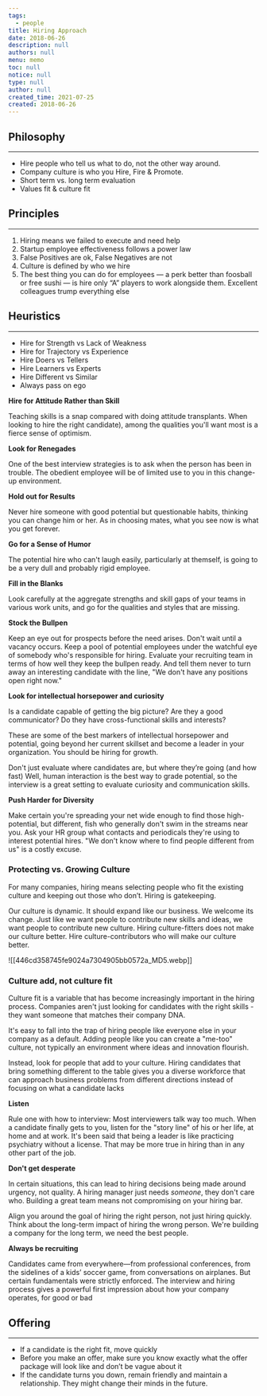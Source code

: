 ```yaml
---
tags: 
  - people
title: Hiring Approach
date: 2018-06-26
description: null
authors: null
menu: memo
toc: null
notice: null
type: null
author: null
created_time: 2021-07-25
created: 2018-06-26
---
```


## Philosophy

---

* Hire people who tell us what to do, not the other way around.
* Company culture is who you Hire, Fire & Promote.
* Short term vs. long term evaluation
* Values fit & culture fit

## Principles

---

1. Hiring means we failed to execute and need help
1. Startup employee effectiveness follows a power law
1. False Positives are ok, False Negatives are not
1. Culture is defined by who we hire
1. The best thing you can do for employees — a perk better than foosball or free sushi — is hire only “A” players to work alongside them. Excellent colleagues trump everything else

## Heuristics

---

* Hire for Strength vs Lack of Weakness
* Hire for Trajectory vs Experience
* Hire Doers vs Tellers
* Hire Learners vs Experts
* Hire Different vs Similar
* Always pass on ego

**Hire for Attitude Rather than Skill**

Teaching skills is a snap compared with doing attitude transplants. When looking to hire the right candidate), among the qualities you'll want most is a fierce sense of optimism.

**Look for Renegades**

One of the best interview strategies is to ask when the person has been in trouble. The obedient employee will be of limited use to you in this change-up environment.

**Hold out for Results**

Never hire someone with good potential but questionable habits, thinking you can change him or her. As in choosing mates, what you see now is what you get forever.

**Go for a Sense of Humor**

The potential hire who can't laugh easily, particularly at themself, is going to be a very dull and probably rigid employee.

**Fill in the Blanks**

Look carefully at the aggregate strengths and skill gaps of your teams in various work units, and go for the qualities and styles that are missing.

**Stock the Bullpen**

Keep an eye out for prospects before the need arises. Don't wait until a vacancy occurs. Keep a pool of potential employees under the watchful eye of somebody who's responsible for hiring. Evaluate your recruiting team in terms of how well they keep the bullpen ready. And tell them never to turn away an interesting candidate with the line, "We don't have any positions open right now."

**Look for intellectual horsepower and curiosity**

Is a candidate capable of getting the big picture? Are they a good communicator? Do they have cross-functional skills and interests?

These are some of the best markers of intellectual horsepower and potential, going beyond her current skillset and become a leader in your organization. You should be hiring for growth.

Don't just evaluate where candidates are, but where they’re going (and how fast)
Well, human interaction is the best way to grade potential, so the interview is a great setting to evaluate curiosity and communication skills.

**Push Harder for Diversity**

Make certain you're spreading your net wide enough to find those high-potential, but different, fish who generally don't swim in the streams near you. Ask your HR group what contacts and periodicals they're using to interest potential hires. "We don't know where to find people different from us" is a costly excuse.

### Protecting vs. Growing Culture

For many companies, hiring means selecting people who fit the existing culture and keeping out those who don’t. Hiring is gatekeeping.

Our culture is dynamic. It should expand like our business. We welcome its change. Just like we want people to contribute new skills and ideas, we want people to contribute new culture. Hiring culture-fitters does not make our culture better.﻿
Hire culture-contributors who will make our culture better.

![[446cd358745fe9024a7304905bb0572a_MD5.webp]]

### Culture add, not culture fit

Culture fit is a variable that has become increasingly important in the hiring process. Companies aren't just looking for candidates with the right skills - they want someone that matches their company DNA.

It's easy to fall into the trap of hiring people like everyone else in your company as a default. Adding people like you can create a "me-too" culture, not typically an environment where ideas and innovation flourish.

Instead, look for people that add to your culture. Hiring candidates that bring something different to the table gives you a diverse workforce that can approach business problems from different directions instead of focusing on what a candidate lacks

**Listen**

Rule one with how to interview: Most interviewers talk way too much. When a candidate finally gets to you, listen for the "story line" of his or her life, at home and at work. It's been said that being a leader is like practicing psychiatry without a license. That may be more true in hiring than in any other part of the job.

**Don't get desperate**

In certain situations, this can lead to hiring decisions being made around urgency, not quality. A hiring manager just needs *someone*, they don't care who. Building a great team means not compromising on your hiring bar.

Align you around the goal of hiring the right person, not just hiring quickly. Think about the long-term impact of hiring the wrong person. We're building a company for the long term, we need the best people.

**Always be recruiting**

Candidates came from everywhere—from professional conferences, from the sidelines of a kids’ soccer game, from conversations on airplanes. But certain fundamentals were strictly enforced. The interview and hiring process gives a powerful first impression about how your company operates, for good or bad

## Offering

---

* If a candidate is the right fit, move quickly
* Before you make an offer, make sure you know exactly what the offer package will look like and don’t be vague about it
* If the candidate turns you down, remain friendly and maintain a relationship. They might change their minds in the future.